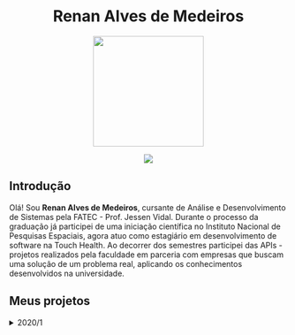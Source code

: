 <body>
  <div align="center">
    <h1>Renan Alves de Medeiros</h1>
    <kbd><img src="https://avatars.githubusercontent.com/u/64873343?v=4" width="200px" height="200px"/></kbd>
    <p><a href="https://www.linkedin.com/in/medrenan/"><img src="https://img.shields.io/badge/LinkedIn-0077B5?style=for-the-badge&logo=linkedin&logoColor=white"/></a></p>
  </div>
</body>
  
## Introdução

Olá! Sou **Renan Alves de Medeiros**, cursante de Análise e Desenvolvimento de Sistemas pela FATEC - Prof. Jessen Vidal. Durante o processo da graduação já participei de uma iniciação científica no Instituto Nacional de Pesquisas Espaciais, agora atuo como estagiário em desenvolvimento de software na Touch Health. Ao decorrer dos semestres participei das APIs - projetos realizados pela faculdade em parceria com empresas que buscam uma solução de um problema real, aplicando os conhecimentos desenvolvidos na universidade.

## Meus projetos
<details>
  <summary>2020/1</summary>
  
  
  ## iPet App
  
  ### Parceiro Acadêmico
  FATEC - Prof. Jessen Vidal, proposto pelo professor Jean Carlos Lourenço Costa da disciplina Programação em Microinformática
  
  ### Visão do Projeto
  Desenvolver um aplicativo mobile para gerenciamento e cuidado de animais de estimação, com interface do usuário e interação com banco de dados através da leitura e persistência de dados. O aplicativo conta com cadastro de pets, doenças parasitárias, vacinas e vermifugos.
  
  ### Tecnologias Utilizadas
  
  #### MongoDB
  O banco de dados da aplicação foi construído com o MongoDB, um banco de dados não relacional orientado a documento. Ele possibilita realizar a persistência dos dados da aplicação a partir de documentos do tipo JSON e impressiona pela velocidade de processamento das transações.
  
  O MongoDB é muito vantajoso em relação a bancos de dados relacionais quando se tem um sistema com poucos recursos e que, por tratar dados diretamente como JSON, se torna um ótimo complemento à linguagem JavaScript.
  #### Express
  Express.js é um framework para aplicações baseadas em Node.js que fornece os recursos necessários para a criação de servidores web, possibilitando um design e uma construção de aplicação mais rápida e fácil.
  
  O Express.js facilita o envio e tratamento de requisições via HTTP, o que permite criar uma aplicação web de arquitetura MVC de forma simplificada com implementação de rotas e a manipulação de views e requisições. 
  
  #### React Native
  React Native é uma biblioteca Javascript criada e mantida pela Meta. Ela possibilita a criação de aplicações mobile para sistemas Android e iOS de forma nativa, renderizando código em Javascript para a linguagem de uso particular do sistema, implicando num desenvolvimento mais simples, ágil e fácil de ser mantido.
  
  Como diz o nome, React Native é baseado em outra biblioteca Javascript já muito aclamada: o React, módulo com o objetivo de facilitar o desenvolvimento interfaces de usuário em páginas web de forma dinâmica.
  
  O uso do React Native traz incontáveis benefícios para construção de aplicações mobile e ganha pontos por sua ótima performance em múltiplos sistemas de dispositivos móveis.
  
  #### Expo
  O Expo é um framework e uma plataforma para aplicações React (o que inclui o React native). Ele disponibiliza uma série de ferramentas e serviços construídos sobre plataformas nativas que auxilia no desenvolvimento, construção, implantação e iteração em ambientes Android/iOS através de uma base de códigos Javascript.
  
  Sua integração com o React Native é o que fez a plataforma ser utilizada para o deenvolvimento do projeto. Com o Expo, podemos renderizar a aplicação em qualquer celular através da leitura de um QR Code e assim acompanhar o desenvolvimento em tempo real de forma direta e com pouca configuração. 
  
  #### NodeJs
  Node.js é um software que permite a execução de códigos Javascript fora de um navegador web, que é seu interpretador padrão. É projetado para construir aplicações web escaláveis, sendo um ambiente de servidor extremamente eficiente para o desenvolvimento rápido e limpo de aplicações Javascript.
  
  Sua flexibilidade com o gerenciamento de pacotes e softwares NPM (Node Package Manager) da ao Node.js um potencial para ser utilizado em diversas situações. Além disso, é um ambiente leve pouco custoso e eficiente e conta com suporte das principais empresas na área de tecnologia, como a Google, Amazon e Microsoft.
  
  #### Contribuições Pessoais
  
  Fui responável pelo desenvolvimento backend da aplicação. Sendo neste semestre meu primeiro contato com programação web e com diversos dos recursos utilizados, como a linguagem Javascript e o React Native, tive de aprender o uso eficiente das ferramentas da aplicação durante o próprio desenvolvimento.
  
  Como desenvolvedor back-end, construí a lógica e os serviços da aplicação com o uso das tecnologias citadas, pesquisando nas documentações e em tutoriais os diferentes tipos de implementações e os usos mais adequados ao projeto de forma com que o problema apresentado fosse resolvido de forma eficiente. Desenvolvi os serviços que se comunicam com a tela do aplicativo, com persistência, leitura, escrita e remoção de dados no banco de dados da aplicação utilizando uma arquitetura de model, view e controller.
  
  Apesar de ser desenvolvedor back-end, também contribuí com o desenvolvimento de componentes da interface do usuário, aplicando lógicas à renderização das páginas da aplicação e tratando os dados recebidos.
  
  O versionamento do projeto num repositório na nuvem, sendo utilizado o GitHub, também foi uma das minhas atribuições e da equipe. Além de contribuir com documentações necessárias para as entregas e auxiliar no gerenciamento da equipe com o uso da metodologia Kanban, veiculada pela plataforma Trello.
  
  #### Hard Skills
  
  - **Aplicação de arquitetura MVC em uma aplicação web**: Sei fazer com autonomia
  - **Desenvolvimento de aplicações back-end em Node.js**: Sei fazer com ajuda.
  - **Versionamento de repositório git**: Sei fazer com autonomia.
  - **React com HTML/CSS**: Sei fazer com autonomia.
  
  #### Soft Skills
  
  - **Comunicação**: foi fundamental para o desenvolvimento do projeto e a integração da equipe, onde todos se conheciam há pouco tempo e possuíam niveis diferentes de conhecimento. Foi necessário principalmente no pareamento dos conhecimentos do time, na organização do fluxo de desenvolviemto e nas apresentações das entregas.
  - **Resolução de problemas**: durante qualquer processo de desenvolvimento é natural que exista conflitos e problemas internos ou externos, sejam eles técnicos ou de gestão, por isso é necessários buscar formas eficientes de resolve-los. Foi fundamental durante o processo inteiro de desenvolvimento do API.
  - **Ensino/Treinamento**: como foi citado no ponto de *Comunicação*, a equipe possuia diferentes níveis de conhecimentos técnicos, por isso, o ensino e o treinamento foi vital no desenvolvimento do projeto. Como houve facilidade da minha parte no entendimento das tecnologias, que aprendi praticando e com o auxílio de outros membros da equipe, pude repassar o conhecimento adquirido treinando outros membros da equipe e auxiliando em dúvidas.
</details>
